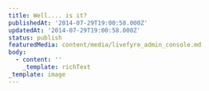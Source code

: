 ```yaml
---
title: Well.... is it?
publishedAt: '2014-07-29T19:00:58.000Z'
updatedAt: '2014-07-29T19:00:58.000Z'
status: publish
featuredMedia: content/media/livefyre_admin_console.md
body:
  - content: ''
    _template: richText
_template: image
---
```


